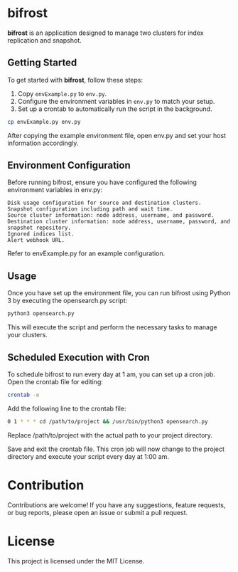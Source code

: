 # bifrost

**bifrost** is an application designed to manage two clusters for index replication and snapshot.

## Getting Started

To get started with **bifrost**, follow these steps:

1. Copy `envExample.py` to `env.py`.
2. Configure the environment variables in `env.py` to match your setup.
3. Set up a crontab to automatically run the script in the background.

```bash
cp envExample.py env.py
```
After copying the example environment file, open env.py and set your host information accordingly.
## Environment Configuration
Before running bifrost, ensure you have configured the following environment variables in env.py:
```
Disk usage configuration for source and destination clusters.
Snapshot configuration including path and wait time.
Source cluster information: node address, username, and password.
Destination cluster information: node address, username, password, and snapshot repository.
Ignored indices list.
Alert webhook URL.
```
Refer to envExample.py for an example configuration.
## Usage
Once you have set up the environment file, you can run bifrost using Python 3 by executing the opensearch.py script:

``` bash
python3 opensearch.py
```
This will execute the script and perform the necessary tasks to manage your clusters.

## Scheduled Execution with Cron
To schedule bifrost to run every day at 1 am, you can set up a cron job.
Open the crontab file for editing:
```bash
crontab -e
```
Add the following line to the crontab file:
```bash
0 1 * * * cd /path/to/project && /usr/bin/python3 opensearch.py
```
Replace /path/to/project with the actual path to your project directory.

Save and exit the crontab file. This cron job will now change to the project directory and execute your script every day at 1:00 am.

# Contribution
Contributions are welcome! If you have any suggestions, feature requests, or bug reports, please open an issue or submit a pull request.

# License
This project is licensed under the MIT License.
